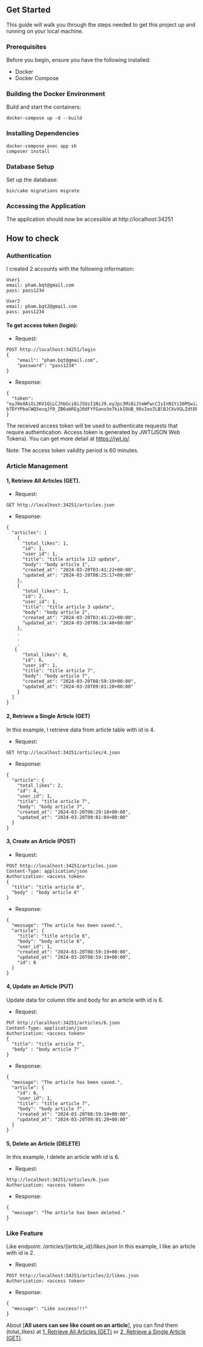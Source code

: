## Get Started

This guide will walk you through the steps needed to get this project up and running on your local machine.

### Prerequisites

Before you begin, ensure you have the following installed:

- Docker
- Docker Compose

### Building the Docker Environment

Build and start the containers:

```
docker-compose up -d --build
```

### Installing Dependencies

```
docker-compose exec app sh
composer install
```

### Database Setup

Set up the database:

```
bin/cake migrations migrate
```

### Accessing the Application

The application should now be accessible at http://localhost:34251

## How to check

### Authentication
I created 2 accounts with the following information:
```
User1
email: pham.bqt@gmail.com
pass: pass1234

User2
email: pham.bqt2@gmail.com
pass: pass1234
```

#### To get access token (login):

- Request:
```
POST http://localhost:34251/login
{
    "email": "pham.bqt@gmail.com",
    "password": "pass1234"
}
```
- Response:
```
{
  "token": "eyJ0eXAiOiJKV1QiLCJhbGciOiJSUzI1NiJ9.eyJpc3MiOiJteWFwcCIsInN1YiI6MSwiZXhwIjoxNzEwOTI2NjQ3fQ.Hw12qMLfvEf51wVgEVT1OupSgRRgLyrAUxJugcY36_yMST6NpoNfZ7N0-b7DYYPbaCWQ5evqJf0_ZB6abREgJ0dFYfGano3e7kikIOUB_90sIeo7LBlBJCXvVGLZdtDFw_Qxs_Qqd0rtXiDM3NQ04uFiovVkKZz0DxYVe6y2fA8"
}
```
The received access token will be used to authenticate requests that require authentication. 
Access token is generated by JWT(JSON Web Tokens). You can get more detail at https://jwt.io/.


Note: The access token validity period is 60 minutes.

### Article Management
#### 1, Retrieve All Articles (GET).
- Request:
```
GET http://localhost:34251/articles.json
```
- Response:
```
{
  "articles": [
    {
      "total_likes": 1,
      "id": 1,
      "user_id": 1,
      "title": "title article 113 update",
      "body": "body article 1",
      "created_at": "2024-03-20T03:41:22+00:00",
      "updated_at": "2024-03-20T08:25:17+00:00"
    },
    {
      "total_likes": 1,
      "id": 2,
      "user_id": 1,
      "title": "title article 3 update",
      "body": "body article 2",
      "created_at": "2024-03-20T03:41:22+00:00",
      "updated_at": "2024-03-20T06:14:48+00:00"
    },
    .
    .
    .
   {
      "total_likes": 0,
      "id": 6,
      "user_id": 1,
      "title": "title article 7",
      "body": "body article 7",
      "created_at": "2024-03-20T08:59:19+00:00",
      "updated_at": "2024-03-20T09:01:20+00:00"
    }
  ]
}
```
#### 2, Retrieve a Single Article (GET)
In this example, I retrieve data from article table with id is 4.
- Request:
```
GET http://localhost:34251/articles/4.json
```
- Response:
```
{
  "article": {
    "total_likes": 2,
    "id": 4,
    "user_id": 1,
    "title": "title article 7",
    "body": "body article 7",
    "created_at": "2024-03-20T06:29:18+00:00",
    "updated_at": "2024-03-20T09:01:04+00:00"
  }
}
```

#### 3, Create an Article (POST)
- Request:
```
POST http://localhost:34251/articles.json
Content-Type: application/json
Authorization: <access token>
{
  "title": "title article 6",
  "body" : "body article 6"
}
```
- Response:
```
{
  "message": "The article has been saved.",
  "article": {
    "title": "title article 6",
    "body": "body article 6",
    "user_id": 1,
    "created_at": "2024-03-20T08:59:19+00:00",
    "updated_at": "2024-03-20T08:59:19+00:00",
    "id": 6
  }
}
```
#### 4, Update an Article (PUT)
Update data for column title and body for an article with id is 6.

- Request:
```
PUT http://localhost:34251/articles/6.json
Content-Type: application/json
Authorization: <access token>
{
  "title": "title article 7",
  "body" : "body article 7"
}
```
- Response:
```
{
  "message": "The article has been saved.",
  "article": {
    "id": 6,
    "user_id": 1,
    "title": "title article 7",
    "body": "body article 7",
    "created_at": "2024-03-20T08:59:19+00:00",
    "updated_at": "2024-03-20T09:01:20+00:00"
  }
}
```
#### 5, Delete an Article (DELETE)
In this example, I delete an article with id is 6.
- Request:
```
http://localhost:34251/articles/6.json
Authorization: <access token>
```

- Response:
```
{
  "message": "The article has been deleted."
}
```



### Like Feature

Like endpoint: _/articles/{article_id}/likes.json_
In this example, I like an article with id is 2.
- Request:
```
POST http://localhost:34251/articles/2/likes.json
Authorization: <access token>
```

- Response:
```
{
  "message": "Like success!!!"
}
```

About [**All users can see like count on an article**], you can find them (total_likes) at [1, Retrieve All Articles (GET)](#1-retrieve-all-articles-get) or [2, Retrieve a Single Article (GET)](#2-retrieve-a-single-article-get).
